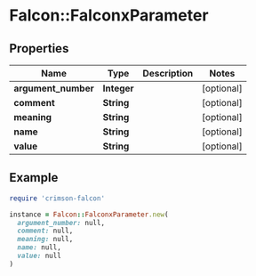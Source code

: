 # Falcon::FalconxParameter

## Properties

| Name | Type | Description | Notes |
| ---- | ---- | ----------- | ----- |
| **argument_number** | **Integer** |  | [optional] |
| **comment** | **String** |  | [optional] |
| **meaning** | **String** |  | [optional] |
| **name** | **String** |  | [optional] |
| **value** | **String** |  | [optional] |

## Example

```ruby
require 'crimson-falcon'

instance = Falcon::FalconxParameter.new(
  argument_number: null,
  comment: null,
  meaning: null,
  name: null,
  value: null
)
```

